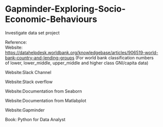 # Gapminder-Exploring-Socio-Economic-Behaviours
Investigate data set project


Reference:  
Website: https://datahelpdesk.worldbank.org/knowledgebase/articles/906519-world-bank-country-and-lending-groups (For world bank classification numbers of lower, lower_middle, upper_middle and higher class GNI/capita data)

Website:Slack Channel

Website:Stack overflow

Website:Documentation from Seaborn

Website:Documentation from Matlabplot

Website:Gapminder

Book: Python for Data Analyst
